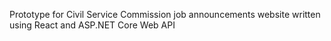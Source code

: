Prototype for Civil Service Commission job announcements website written using React and ASP.NET Core Web API
